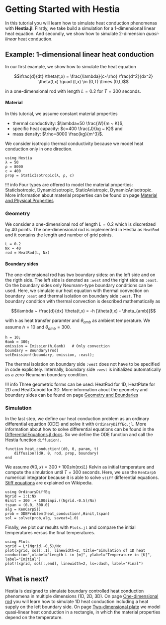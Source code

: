 # Getting Started with Hestia

In this tutorial you will learn how to simulate heat conduction phenomenas with **Hestia.jl**. Firstly, we take build a simulation for a 1-dimensional linear heat equation. And secondly, we show how to simulate 2-dimension *quasi-linear* heat conduction.

## Example: 1-dimensional linear heat conduction

In our first example, we show how to simulate the heat equation

```math
\frac{d}{dt} \theta(t,x) = \frac{\lambda}{c~\rho} \frac{d^2}{dx^2} \theta(t,x) \quad (t,x) \in (0,T) \times (0,L)
```

in a one-dimensional rod with length $L=0.2$ for $T=300$ seconds.  

#### Material
In this tutorial, we assume constant material properties
- thermal conductivity: $\lambda=50 \frac{W}{m ~ K}$,  
- specific heat capacity: $c=400 \frac{J}{kg ~ K}$ and
- mass density: $\rho=8000 \frac{kg}{m^3}$. 

We consider isotropic thermal conductivity because we model heat conduction only in one direction. 

```@example getting_started_1D
using Hestia
λ = 50    
ρ = 8000
c = 400 
prop = StaticIsotropic(λ, ρ, c)
```

!!! info
    Four types are offered to model the material properties: StaticIsotropic, DynamicIsotropic, StaticAnistropic, DynamicAnisotropic. More information about material properties can be found on page [Material and Physical Properties](theory/material_properties.md)


### Geometry

We consider a one-dimensional rod of length $L=0.2$ which is discretized by $40$ points. The one-dimensional rod is implemented in Hestia as `HeatRod` and it contains the length and number of grid points.

```@example getting_started_1D
L = 0.2    
Nx = 40  
rod = HeatRod(L, Nx)
```

#### Boundary sides

The one-dimensional rod has two boundary sides: on the left side and on the rigth side. The left side is denoted as `:west` and the right side as `:east`. On the boundary sides only Neumann-type boundary conditions can be used.
Here, we simulate our heat equation with thermal convection on boundary `:east` and thermal isolation on boundary side `:west`. The boundary condition with thermal convection is described mathematically as

```math
\lambda ~ \frac{d}{dx} \theta(t,x) = -h [\theta(t,x) - \theta_{amb}]
```

with `h` as heat transfer paramter and $\theta_{amb}$ as ambient temperature. We assume $h=10$ and $\theta_{amb}=300$.

```@example getting_started_1D
h = 10;
θamb = 300;
emission = Emission(h,θamb)   # Only convection
boundary = Boundary(rod)
setEmission!(boundary, emission, :east); 
```

The thermal isolation on boundary side `:west` does not have to be specified in code explicitely. Internally, boundary side `:west` is initialized automatically as a zero-Neumann boundary condition.


!!! info
    Three geometric forms can be used: HeatRod for 1D, HeatPlate for 2D and HeatCuboid for 3D.  More information about the geometry and boundary sides can be found on page [Geometry and Boundaries](theory/geometry_boundary.md)

### Simulation
In the last step, we define our heat conduction problem as an ordinary differential equation (ODE) and solve it with `OrdinaryDiffEq.jl`. More information about how to solve differential equations can be found in the [DifferentialEquations.jl docs](https://docs.sciml.ai/DiffEqDocs/stable/). So we define the ODE function and call the Hestia function `diffusion!`. 

```@example getting_started_1D
function heat_conduction!(dθ, θ, param, t)
    diffusion!(dθ, θ, rod, prop, boundary)
end
```

We assume $\theta(0,x)=300 + 100 sin(\pi x/L)$ Kelvin as initial temperature and compute the simulation until $T=300$ seconds. Here, we use the `KenCarp5` numerical integrator because it is able to solve `stiff` differential equations. [Stiff equations](https://en.wikipedia.org/wiki/Stiff_equation) are explained on Wikipedia. 

```
using OrdinaryDiffEq
Ngrid = 1:1:Nx
θinit = 300 .+ 100sinpi.((Ngrid.-0.5)/Nx)
tspan = (0.0, 300.0)
alg = KenCarp5()
prob = ODEProblem(heat_conduction!,θinit,tspan)
sol = solve(prob,alg, saveat=1.0)
```

Finally, we plot our results with `Plots.jl` and compare the initial temperatures versus the final temperatures.  
```
using Plots
xgrid = L*(Ngrid.-0.5)/Nx
plot(xgrid, sol[:,1], linewidth=2, title="Simulation of 1D heat conduction",xlabel="Length L in [m]", ylabel="Temperature in [K]", label="Initial")
plot!(xgrid, sol[:,end], linewidth=2, ls=:dash, label="Final")
```

## What is next?

Hestia is designed to simulate boundary controlled heat conduction phenomena in multiple dimensions (1D, 2D, 3D). On page [One-dimensional rod](tutorials/rod_1d.md) you will learn how to simulate 1D heat conduction including a heat supply on the left boundary side. On page [Two-dimensional plate](tutorials/plate_2d.md) we model quasi-linear heat conduction in a rectangle, in which the material properties depend on the temperature. 
